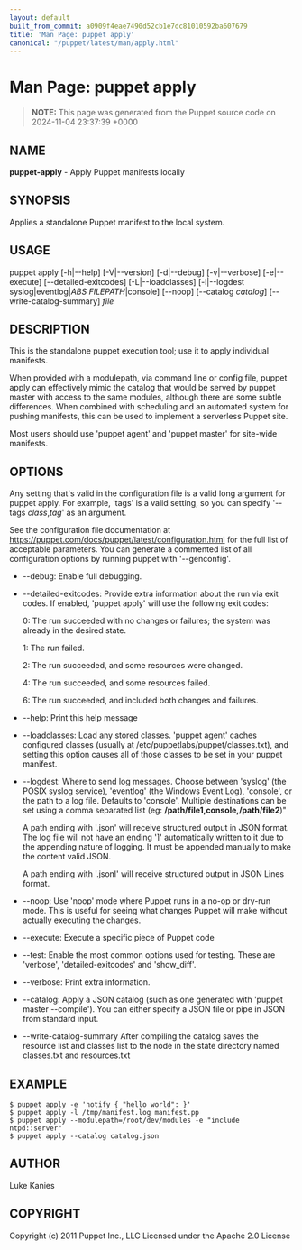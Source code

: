 ```yaml
---
layout: default
built_from_commit: a0909f4eae7490d52cb1e7dc81010592ba607679
title: 'Man Page: puppet apply'
canonical: "/puppet/latest/man/apply.html"
---
```


# Man Page: puppet apply

> **NOTE:** This page was generated from the Puppet source code on 2024-11-04 23:37:39 +0000

## NAME
**puppet-apply** - Apply Puppet manifests locally

## SYNOPSIS
Applies a standalone Puppet manifest to the local system.

## USAGE
puppet apply \[-h\|\--help\] \[-V\|\--version\] \[-d\|\--debug\]
\[-v\|\--verbose\] \[-e\|\--execute\] \[\--detailed-exitcodes\]
\[-L\|\--loadclasses\] \[-l\|\--logdest syslog\|eventlog\|*ABS
FILEPATH*\|console\] \[\--noop\] \[\--catalog *catalog*\]
\[\--write-catalog-summary\] *file*

## DESCRIPTION
This is the standalone puppet execution tool; use it to apply individual
manifests.

When provided with a modulepath, via command line or config file, puppet
apply can effectively mimic the catalog that would be served by puppet
master with access to the same modules, although there are some subtle
differences. When combined with scheduling and an automated system for
pushing manifests, this can be used to implement a serverless Puppet
site.

Most users should use \'puppet agent\' and \'puppet master\' for
site-wide manifests.

## OPTIONS
Any setting that\'s valid in the configuration file is a valid long
argument for puppet apply. For example, \'tags\' is a valid setting, so
you can specify \'\--tags *class*,*tag*\' as an argument.

See the configuration file documentation at
https://puppet.com/docs/puppet/latest/configuration.html for the full
list of acceptable parameters. You can generate a commented list of all
configuration options by running puppet with \'\--genconfig\'.

-   \--debug: Enable full debugging.

-   \--detailed-exitcodes: Provide extra information about the run via
    exit codes. If enabled, \'puppet apply\' will use the following exit
    codes:

    0: The run succeeded with no changes or failures; the system was
    already in the desired state.

    1: The run failed.

    2: The run succeeded, and some resources were changed.

    4: The run succeeded, and some resources failed.

    6: The run succeeded, and included both changes and failures.

-   \--help: Print this help message

-   \--loadclasses: Load any stored classes. \'puppet agent\' caches
    configured classes (usually at /etc/puppetlabs/puppet/classes.txt),
    and setting this option causes all of those classes to be set in
    your puppet manifest.

-   \--logdest: Where to send log messages. Choose between \'syslog\'
    (the POSIX syslog service), \'eventlog\' (the Windows Event Log),
    \'console\', or the path to a log file. Defaults to \'console\'.
    Multiple destinations can be set using a comma separated list (eg:
    **/path/file1,console,/path/file2**)\"

    A path ending with \'.json\' will receive structured output in JSON
    format. The log file will not have an ending \'\]\' automatically
    written to it due to the appending nature of logging. It must be
    appended manually to make the content valid JSON.

    A path ending with \'.jsonl\' will receive structured output in JSON
    Lines format.

-   \--noop: Use \'noop\' mode where Puppet runs in a no-op or dry-run
    mode. This is useful for seeing what changes Puppet will make
    without actually executing the changes.

-   \--execute: Execute a specific piece of Puppet code

-   \--test: Enable the most common options used for testing. These are
    \'verbose\', \'detailed-exitcodes\' and \'show_diff\'.

-   \--verbose: Print extra information.

-   \--catalog: Apply a JSON catalog (such as one generated with
    \'puppet master \--compile\'). You can either specify a JSON file or
    pipe in JSON from standard input.

-   \--write-catalog-summary After compiling the catalog saves the
    resource list and classes list to the node in the state directory
    named classes.txt and resources.txt

## EXAMPLE

    $ puppet apply -e 'notify { "hello world": }'
    $ puppet apply -l /tmp/manifest.log manifest.pp
    $ puppet apply --modulepath=/root/dev/modules -e "include ntpd::server"
    $ puppet apply --catalog catalog.json

## AUTHOR
Luke Kanies

## COPYRIGHT
Copyright (c) 2011 Puppet Inc., LLC Licensed under the Apache 2.0
License
